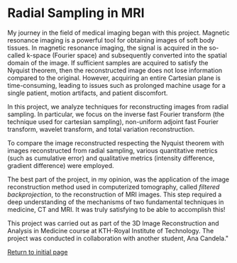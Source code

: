 # Radial Sampling in MRI 

My journey in the field of medical imaging began with this project. Magnetic resonance imaging is a powerful tool for obtaining images of soft body tissues. 
In magnetic resonance imaging, the signal is acquired in the so-called k-space (Fourier space) and subsequently converted into the spatial domain of the image. If sufficient samples are acquired to satisfy the Nyquist theorem, then the reconstructed image does not lose information compared to the original. However, acquiring an entire Cartesian plane is time-consuming, leading to issues such as prolonged machine usage for a single patient, motion artifacts, and patient discomfort. 

In this project, we analyze techniques for reconstructing images from radial sampling. In particular, we focus on the inverse fast Fourier transform (the technique used for cartesian sampling), non-uniform adjoint fast Fourier transform, wavelet transform, and total variation reconstruction. 

To compare the image reconstructed respecting the Nyquist theorem with images reconstructed from radial sampling, various quantitative metrics (such as cumulative error) and qualitative metrics (intensity difference, gradient difference) were employed.

The best part of the project, in my opinion, was the application of the image reconstruction method used in computerized tomography, called *filtered backprojection*, to the reconstruction of MRI images. This step required a deep understanding of the mechanisms of two fundamental techniques in medicine, CT and MRI. It was truly satisfying to be able to accomplish this!



This project was carried out as part of the 3D Image Reconstruction and Analysis in Medicine course at KTH-Royal Institute of Technology. The project was conducted in collaboration with another student, Ana Candela."

[Return to initial page](https://github.com/RebeccaBonato/Master-Projects-/blob/main/README.md)
